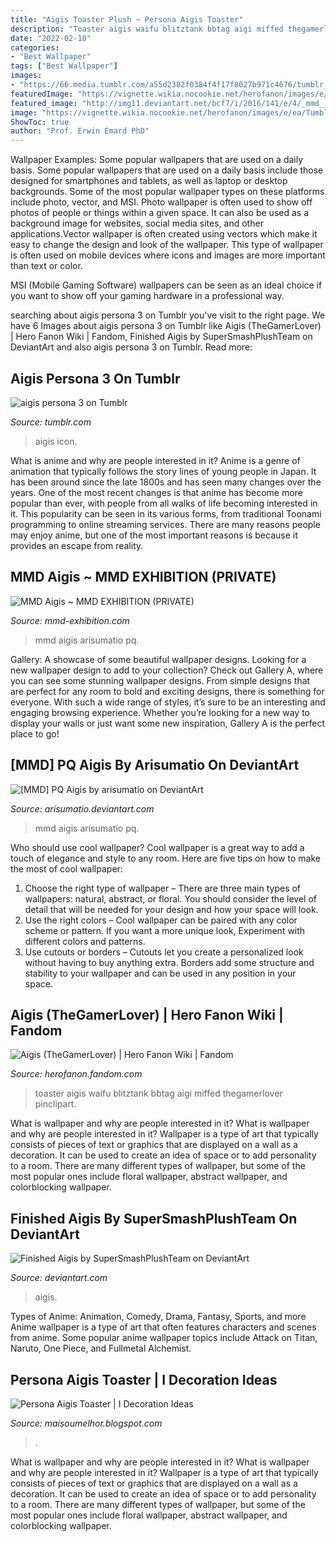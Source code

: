 ```yaml
---
title: "Aigis Toaster Plush ~ Persona Aigis Toaster"
description: "Toaster aigis waifu blitztank bbtag aigi miffed thegamerlover pinclipart"
date: "2022-02-10"
categories:
- "Best Wallpaper"
tags: ["Best Wallpaper"]
images:
- "https://66.media.tumblr.com/a55d2382f0384f4f17f8027b971c4676/tumblr_pqmoqqHi8J1serh85_540.jpg"
featuredImage: "https://vignette.wikia.nocookie.net/herofanon/images/e/ea/Tumblr_p2bock0m9j1w6bv1io3_1280.png/revision/latest?cb=20190601020612"
featured_image: "http://img11.deviantart.net/bcf7/i/2016/141/e/4/_mmd__pq_aigis_by_arisumatio-da2zh03.jpg"
image: "https://vignette.wikia.nocookie.net/herofanon/images/e/ea/Tumblr_p2bock0m9j1w6bv1io3_1280.png/revision/latest?cb=20190601020612"
ShowToc: true
author: "Prof. Erwin Emard PhD"
---
```



Wallpaper Examples: Some popular wallpapers that are used on a daily basis.
Some popular wallpapers that are used on a daily basis include those designed for smartphones and tablets, as well as laptop or desktop backgrounds. Some of the most popular wallpaper types on these platforms include photo, vector, and MSI. 
Photo wallpaper is often used to show off photos of people or things within a given space. It can also be used as a background image for websites, social media sites, and other applications.Vector wallpaper is often created using vectors which make it easy to change the design and look of the wallpaper. This type of wallpaper is often used on mobile devices where icons and images are more important than text or color. 

MSI (Mobile Gaming Software) wallpapers can be seen as an ideal choice if you want to show off your gaming hardware in a professional way.

	

		
searching about aigis persona 3 on Tumblr you've visit to the right page. We have 6 Images about aigis persona 3 on Tumblr like Aigis (TheGamerLover) | Hero Fanon Wiki | Fandom, Finished Aigis by SuperSmashPlushTeam on DeviantArt and also aigis persona 3 on Tumblr. Read more:
		
    
## Aigis Persona 3 On Tumblr

<img loading=lazy src="https://66.media.tumblr.com/a55d2382f0384f4f17f8027b971c4676/tumblr_pqmoqqHi8J1serh85_540.jpg" onerror="this.onerror=null;this.src='https://tse3.mm.bing.net/th?id=OIP.MwPc8RvSlPoHM8u2iJwiMAHaFj&amp;pid=15.1';" alt="aigis persona 3 on Tumblr">

_Source: tumblr.com_

>aigis icon. 

	

What is anime and why are people interested in it?
Anime is a genre of animation that typically follows the story lines of young people in Japan. It has been around since the late 1800s and has seen many changes over the years. One of the most recent changes is that anime has become more popular than ever, with people from all walks of life becoming interested in it. This popularity can be seen in its various forms, from traditional Toonami programming to online streaming services. There are many reasons people may enjoy anime, but one of the most important reasons is because it provides an escape from reality.

    
## MMD Aigis ~ MMD EXHIBITION (PRIVATE)

<img loading=lazy src="https://lh5.googleusercontent.com/proxy/LSsMcHmy-JFUeFyd98acS-KTvJ0t245naO76SAX5zuZeNjVc1te0PbiogxS1V9MZZRg=s0-d" onerror="this.onerror=null;this.src='https://tse4.mm.bing.net/th?id=OIP.hMoRQads_4RARs8fkA0QIwHaF6&amp;pid=15.1';" alt="MMD Aigis ~ MMD EXHIBITION (PRIVATE)">

_Source: mmd-exhibition.com_

>mmd aigis arisumatio pq. 

	

Gallery: A showcase of some beautiful wallpaper designs.
Looking for a new wallpaper design to add to your collection? Check out Gallery A, where you can see some stunning wallpaper designs. From simple designs that are perfect for any room to bold and exciting designs, there is something for everyone. With such a wide range of styles, it’s sure to be an interesting and engaging browsing experience. Whether you’re looking for a new way to display your walls or just want some new inspiration, Gallery A is the perfect place to go!





	
	
    
## [MMD] PQ Aigis By Arisumatio On DeviantArt

<img loading=lazy src="http://img11.deviantart.net/bcf7/i/2016/141/e/4/_mmd__pq_aigis_by_arisumatio-da2zh03.jpg" onerror="this.onerror=null;this.src='https://tse2.mm.bing.net/th?id=OIP._dQRAz4W_eKrU6hKnPTsHgHaF6&amp;pid=15.1';" alt="[MMD] PQ Aigis by arisumatio on DeviantArt">

_Source: arisumatio.deviantart.com_

>mmd aigis arisumatio pq. 

	

Who should use cool wallpaper?
Cool wallpaper is a great way to add a touch of elegance and style to any room. Here are five tips on how to make the most of cool wallpaper: 
1) Choose the right type of wallpaper – There are three main types of wallpapers: natural, abstract, or floral. You should consider the level of detail that will be needed for your design and how your space will look. 
2) Use the right colors – Cool wallpaper can be paired with any color scheme or pattern. If you want a more unique look, Experiment with different colors and patterns. 
3) Use cutouts or borders – Cutouts let you create a personalized look without having to buy anything extra. Borders add some structure and stability to your wallpaper and can be used in any position in your space.

    
## Aigis (TheGamerLover) | Hero Fanon Wiki | Fandom

<img loading=lazy src="https://vignette.wikia.nocookie.net/herofanon/images/e/ea/Tumblr_p2bock0m9j1w6bv1io3_1280.png/revision/latest?cb=20190601020612" onerror="this.onerror=null;this.src='https://tse2.mm.bing.net/th?id=OIP.QWWlhQlx8GSGKdOElYW-ewHaHa&amp;pid=15.1';" alt="Aigis (TheGamerLover) | Hero Fanon Wiki | Fandom">

_Source: herofanon.fandom.com_

>toaster aigis waifu blitztank bbtag aigi miffed thegamerlover pinclipart. 

	

What is wallpaper and why are people interested in it?
What is wallpaper and why are people interested in it?
Wallpaper is a type of art that typically consists of pieces of text or graphics that are displayed on a wall as a decoration. It can be used to create an idea of space or to add personality to a room. There are many different types of wallpaper, but some of the most popular ones include floral wallpaper, abstract wallpaper, and colorblocking wallpaper.

    
## Finished Aigis By SuperSmashPlushTeam On DeviantArt

<img loading=lazy src="https://orig00.deviantart.net/0e76/f/2016/003/6/2/finished_aigis_by_supersmashplushteam-d9mmhva.jpg" onerror="this.onerror=null;this.src='https://tse4.mm.bing.net/th?id=OIP.BrtCTmytO7vWhLp_VMM1nwHaKO&amp;pid=15.1';" alt="Finished Aigis by SuperSmashPlushTeam on DeviantArt">

_Source: deviantart.com_

>aigis. 

	

Types of Anime: Animation, Comedy, Drama, Fantasy, Sports, and more
Anime wallpaper is a type of art that often features characters and scenes from anime. Some popular anime wallpaper topics include Attack on Titan, Naruto, One Piece, and Fullmetal Alchemist.

    
## Persona Aigis Toaster | I Decoration Ideas

<img loading=lazy src="https://pbs.twimg.com/media/DfwcC6GX4AE2MTZ.png" onerror="this.onerror=null;this.src='https://tse3.mm.bing.net/th?id=OIP.e7-ztlFQXY-RdVJVIqsCNgHaJv&amp;pid=15.1';" alt="Persona Aigis Toaster | I Decoration Ideas">

_Source: maisoumelhor.blogspot.com_

>. 

	

What is wallpaper and why are people interested in it?
What is wallpaper and why are people interested in it?
Wallpaper is a type of art that typically consists of pieces of text or graphics that are displayed on a wall as a decoration. It can be used to create an idea of space or to add personality to a room. There are many different types of wallpaper, but some of the most popular ones include floral wallpaper, abstract wallpaper, and colorblocking wallpaper.

